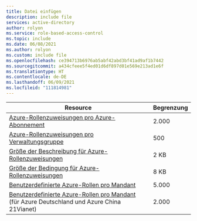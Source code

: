 ```yaml
---
title: Datei einfügen
description: include file
services: active-directory
author: rolyon
ms.service: role-based-access-control
ms.topic: include
ms.date: 06/08/2021
ms.author: rolyon
ms.custom: include file
ms.openlocfilehash: ce394713b6976ab5abf42abd3bf41ad9af1b7442
ms.sourcegitcommit: a434cfeee5f4ed01d6df897d01e569e213ad1e6f
ms.translationtype: HT
ms.contentlocale: de-DE
ms.lasthandoff: 06/09/2021
ms.locfileid: "111814981"
---
```

| Resource | Begrenzung |
| --- | --- |
| [Azure-Rollenzuweisungen pro Azure-Abonnement](../../articles/role-based-access-control/overview.md) | 2\.000 |
| [Azure-Rollenzuweisungen pro Verwaltungsgruppe](../../articles/role-based-access-control/overview.md) | 500 |
| [Größe der Beschreibung für Azure-Rollenzuweisungen](../../articles/role-based-access-control/conditions-faq.md) | 2 KB |
| [Größe der Bedingung für Azure-Rollenzuweisungen](../../articles/role-based-access-control/conditions-overview.md) | 8 KB |
| [Benutzerdefinierte Azure-Rollen pro Mandant](../../articles/role-based-access-control/custom-roles.md) | 5\.000 |
| [Benutzerdefinierte Azure-Rollen pro Mandant](../../articles/role-based-access-control/custom-roles.md)<br/>(für Azure Deutschland und Azure China 21Vianet) | 2\.000 |
